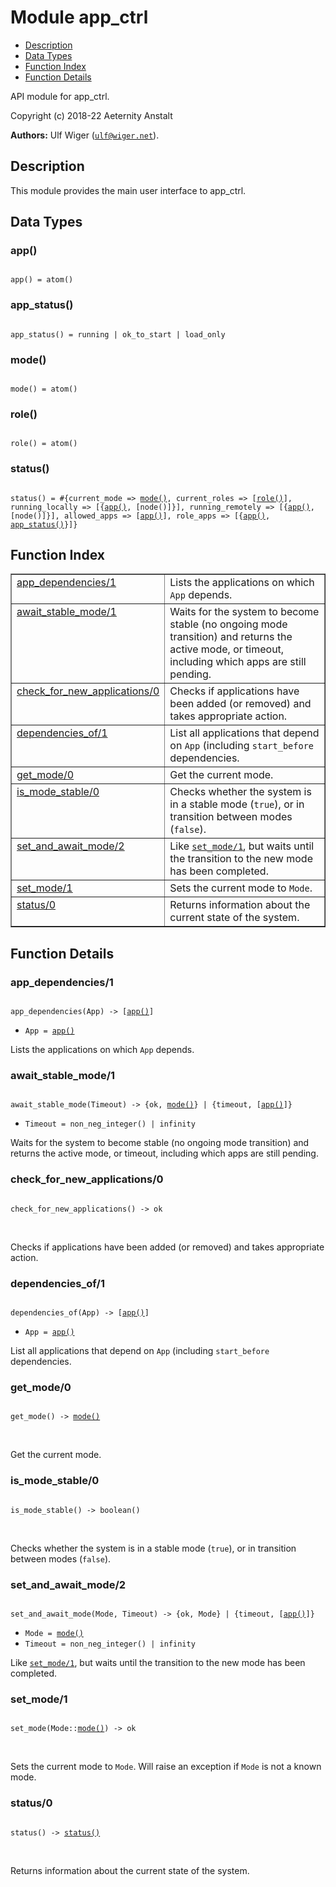 

# Module app_ctrl #
* [Description](#description)
* [Data Types](#types)
* [Function Index](#index)
* [Function Details](#functions)

API module for app_ctrl.

Copyright (c) 2018-22 Aeternity Anstalt

__Authors:__ Ulf Wiger ([`ulf@wiger.net`](mailto:ulf@wiger.net)).

<a name="description"></a>

## Description ##
This module provides the main user interface to app_ctrl.
<a name="types"></a>

## Data Types ##




### <a name="type-app">app()</a> ###


<pre><code>
app() = atom()
</code></pre>




### <a name="type-app_status">app_status()</a> ###


<pre><code>
app_status() = running | ok_to_start | load_only
</code></pre>




### <a name="type-mode">mode()</a> ###


<pre><code>
mode() = atom()
</code></pre>




### <a name="type-role">role()</a> ###


<pre><code>
role() = atom()
</code></pre>




### <a name="type-status">status()</a> ###


<pre><code>
status() = #{current_mode =&gt; <a href="#type-mode">mode()</a>, current_roles =&gt; [<a href="#type-role">role()</a>], running_locally =&gt; [{<a href="#type-app">app()</a>, [node()]}], running_remotely =&gt; [{<a href="#type-app">app()</a>, [node()]}], allowed_apps =&gt; [<a href="#type-app">app()</a>], role_apps =&gt; [{<a href="#type-app">app()</a>, <a href="#type-app_status">app_status()</a>}]}
</code></pre>

<a name="index"></a>

## Function Index ##


<table width="100%" border="1" cellspacing="0" cellpadding="2" summary="function index"><tr><td valign="top"><a href="#app_dependencies-1">app_dependencies/1</a></td><td>Lists the applications on which <code>App</code> depends.</td></tr><tr><td valign="top"><a href="#await_stable_mode-1">await_stable_mode/1</a></td><td>Waits for the system to become stable (no ongoing mode transition)
and returns the active mode, or timeout, including which apps are still
pending.</td></tr><tr><td valign="top"><a href="#check_for_new_applications-0">check_for_new_applications/0</a></td><td>Checks if applications have been added (or removed) and takes
appropriate action.</td></tr><tr><td valign="top"><a href="#dependencies_of-1">dependencies_of/1</a></td><td>List all applications that depend on <code>App</code>
(including <code>start_before</code> dependencies.</td></tr><tr><td valign="top"><a href="#get_mode-0">get_mode/0</a></td><td>Get the current mode.</td></tr><tr><td valign="top"><a href="#is_mode_stable-0">is_mode_stable/0</a></td><td>Checks whether the system is in a stable mode (<code>true</code>), or
in transition between modes (<code>false</code>).</td></tr><tr><td valign="top"><a href="#set_and_await_mode-2">set_and_await_mode/2</a></td><td>Like <a href="#set_mode-1"><code>set_mode/1</code></a>, but waits until the transition to the
new mode has been completed.</td></tr><tr><td valign="top"><a href="#set_mode-1">set_mode/1</a></td><td>Sets the current mode to <code>Mode</code>.</td></tr><tr><td valign="top"><a href="#status-0">status/0</a></td><td>Returns information about the current state of the system.</td></tr></table>


<a name="functions"></a>

## Function Details ##

<a name="app_dependencies-1"></a>

### app_dependencies/1 ###

<pre><code>
app_dependencies(App) -&gt; [<a href="#type-app">app()</a>]
</code></pre>

<ul class="definitions"><li><code>App = <a href="#type-app">app()</a></code></li></ul>

Lists the applications on which `App` depends.

<a name="await_stable_mode-1"></a>

### await_stable_mode/1 ###

<pre><code>
await_stable_mode(Timeout) -&gt; {ok, <a href="#type-mode">mode()</a>} | {timeout, [<a href="#type-app">app()</a>]}
</code></pre>

<ul class="definitions"><li><code>Timeout = non_neg_integer() | infinity</code></li></ul>

Waits for the system to become stable (no ongoing mode transition)
and returns the active mode, or timeout, including which apps are still
pending.

<a name="check_for_new_applications-0"></a>

### check_for_new_applications/0 ###

<pre><code>
check_for_new_applications() -&gt; ok
</code></pre>
<br />

Checks if applications have been added (or removed) and takes
appropriate action.

<a name="dependencies_of-1"></a>

### dependencies_of/1 ###

<pre><code>
dependencies_of(App) -&gt; [<a href="#type-app">app()</a>]
</code></pre>

<ul class="definitions"><li><code>App = <a href="#type-app">app()</a></code></li></ul>

List all applications that depend on `App`
(including `start_before` dependencies.

<a name="get_mode-0"></a>

### get_mode/0 ###

<pre><code>
get_mode() -&gt; <a href="#type-mode">mode()</a>
</code></pre>
<br />

Get the current mode.

<a name="is_mode_stable-0"></a>

### is_mode_stable/0 ###

<pre><code>
is_mode_stable() -&gt; boolean()
</code></pre>
<br />

Checks whether the system is in a stable mode (`true`), or
in transition between modes (`false`).

<a name="set_and_await_mode-2"></a>

### set_and_await_mode/2 ###

<pre><code>
set_and_await_mode(Mode, Timeout) -&gt; {ok, Mode} | {timeout, [<a href="#type-app">app()</a>]}
</code></pre>

<ul class="definitions"><li><code>Mode = <a href="#type-mode">mode()</a></code></li><li><code>Timeout = non_neg_integer() | infinity</code></li></ul>

Like [`set_mode/1`](#set_mode-1), but waits until the transition to the
new mode has been completed.

<a name="set_mode-1"></a>

### set_mode/1 ###

<pre><code>
set_mode(Mode::<a href="#type-mode">mode()</a>) -&gt; ok
</code></pre>
<br />

Sets the current mode to `Mode`.
Will raise an exception if `Mode` is not a known mode.

<a name="status-0"></a>

### status/0 ###

<pre><code>
status() -&gt; <a href="#type-status">status()</a>
</code></pre>
<br />

Returns information about the current state of the system.


